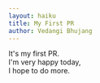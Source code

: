 ```yaml
---
layout: haiku
title: My First PR
author: Vedangi Bhujang
---
```


It's my first PR.<br>
I'm very happy today,<br>
I hope to do more.<br>
